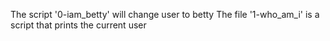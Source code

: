 The script '0-iam_betty' will change user to betty
The file '1-who_am_i' is a script that prints the current user
